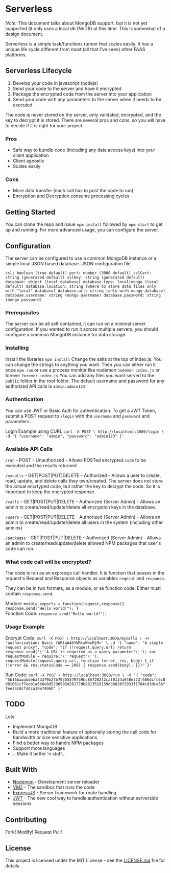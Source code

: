 # Serverless

*Note:* This document talks about MongoDB support, but it is not yet supported (it only uses a local db (NeDB) at this time. This is somewhat of a design document.  

Serverless is a simple task/functions runner that scales easily. It has a unique life cycle different from most (all that I've seen) other FAAS platforms.

## Serverless Lifecycle
1. Develop your code in javascript (nodejs)
2. Send your code to the server and have it encrypted
3. Package the encrypted code from the server into your application
4. Send your code with any parameters to the server when it needs to be executed.

The code is never stored on the server, only validated, encrypted, and the key to decrypt it is stored. There are several pros and cons, so you will have to decide if it is right for your project.

### Pros
- Safe way to bundle code (including any data access keys) into your client application
- Client agnostic
- Scales easily

### Cons
- More data transfer (each call has to post the code to run)
- Encryption and Decryption consume processing cycles


## Getting Started

You can clone the repo and issue `npm install` followed by `npm start` to get up and running. For more advanced usage, you can configure the server.

## Configuration
The server can be configured to use a common MongoDB instance or a simple local JSON based database. JSON configuration file.

`ssl: boolean (true default)
port: number (3000 default)
sslCert: string (generated default)
sslKey: string (generated default)
database: object (local database)
database.type: local|mongo (local default)
database.location: string (where to store data files only with "local" database)
database.url: string (only with mongo database)
database.username: string (mongo username)
database.password: string (mongo password)`

### Prerequisites

The server can be all self contained, it can run on a minimal server configuration. If you wanted to run it across multiple servers, you should configure a common MongoDB instance for data storage.

### Installing

Install the libraries `npm install`
Change the salts at the top of index.js. You can change the strings to anything you want.
Then you can either run it once `npm run` or use a process monitor like nodemon `nodemon index.js` or forever `forever index.js`
You can add any files you want served to the `public` folder in the root folder.
The default username and password for any authorized API calls is `admin:admin123`


### Authentication

You can use JWT or Basic Auth for authentication. To get a JWT Token, submit a POST request to `/login` with the `username` and `password` and parameters.

Login Example using CURL
`curl -X POST \
  http://localhost:3000/login \
  -d '{
	"username": "admin",
	"password": "admin123"
}'`

### Available API Calls

`/run` - POST - Unauthorized - Allows POSTed encrypted `code` to be executed and the results returned.  

`/mycalls` - GET|POST|PUT|DELETE - Authorized - Allows a user to create, read, update, and delete calls they own/created. The server does not store the actual encrtyped code, but rather the key to decrypt the code. So it is important to keep the encrypted response.  

`/calls` - GET|POST|PUT|DELETE - Authorized (Server Admin) - Allows an admin to create/read/update/delete all encryption keys in the database.  

`/users` - GET|POST|PUT|DELETE - Authorized (Server Admin) - Allows an admin to create/read/update/delete all users in the system (including other admins)  

`/packages` - GET|POST|PUT|DELETE - Authorized (Server Admin) - Allows an admin to create/read/update/delete allowed NPM packages that user's code can run.  


### What code call will be encrypted?  
The code is ran as an expressjs call handler. It is function that passes in the request's Request and Response objects as variables `reqesut` and `response`.  

They can be in two formats, as a module, or as function code. Either must contain `response.send`.  

Module: `module.exports = function(request,response){ response.send("Hello world!"); }`  
Function Code: `response.send("Hello world!");`  

### Usage Example

Encrypt Code: `curl -X POST \
  http://localhost:3000/mycalls \
  -H 'authorization: Basic YWRtaW46YWRtaW4xMjM=' \
  -d '{
  "name": "A simple request proxy",
  "code": "if (!request.query.url) return response.send('\''A URL is requried as a query parameter'\''); var requestModule = require('\''request'\''); requestModule(request.query.url, function (error, res, body) { if (!error && res.statusCode == 200) { response.send(body); }})"
}'`

Run Code: `curl -X POST \
  http://localhost:3000/run \
  -d '{
  "code": "5b16baaabdeba43379b27b70355579759bc857202f2caf0134a948e373f466dcfc6c8d81061cf7eeb1a6b6e0d5296985d26177db8813528139db8026f2933f17d4cd3dca66ffee33c0cf4dca19e7496b"
}'`

## TODO
Lots.
* Implement MongoDB
* Build a more traditional feature of optionally storing the call code for bandwidth or size sensitive applications.
* Find a better way to handle NPM packages
* Support more languages
* ...Make it better 'n stuff...

## Built With

* [Nodemon](https://nodemon.io/) - Development server reloader
* [VM2](https://www.npmjs.com/package/vm2) - The sandbox that runs the code
* [ExpressJS](https://expressjs.com/) - Server framework for route handling
* [JWT](https://jwt.io/) - The new cool way to handle authentication without serverside sessions

## Contributing

Fork! Modify! Request Pull!

## License

This project is licensed under the MIT License - see the [LICENSE.md](LICENSE.md) file for details
